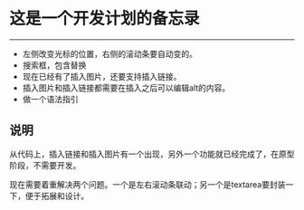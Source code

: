 # 这是一个开发计划的备忘录

---------

* 左侧改变光标的位置，右侧的滚动条要自动变的。
* 搜索框，包含替换
* 现在已经有了插入图片，还要支持插入链接。
* 插入图片和插入链接都需要在插入之后可以编辑alt的内容。
* 做一个语法指引

## 说明

从代码上，插入链接和插入图片有一个出现，另外一个功能就已经完成了，在原型阶段，不需要开发。

现在需要着重解决两个问题。一个是左右滚动条联动；另一个是textarea要封装一下，便于拓展和设计。